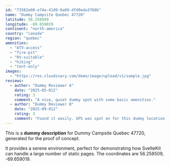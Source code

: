 ```yaml
---
id: "73582e08-e74a-41d9-8a69-dfd9eda3760b"
name: "Dummy Campsite Quebec 47720"
latitude: 56.258509
longitude: -69.659019
continent: "north-america"
country: "canada"
region: "quebec"
amenities:
  - "ATV-access"
  - "fire-pit"
  - "RV-suitable"
  - "hiking"
  - "tent-only"
images:
  - "https://res.cloudinary.com/demo/image/upload/v1/sample.jpg"
reviews:
  - author: "Dummy Reviewer A"
    date: "2025-05-012"
    rating: 3
    comment: "A nice, quiet dummy spot with some basic amenities."
  - author: "Dummy Reviewer B"
    date: "2025-09-012"
    rating: 3
    comment: "Found it easily. GPS was spot on for this dummy location."
---
```


This is a **dummy description** for Dummy Campsite Quebec 47720, generated for the proof of concept.

It provides a serene environment, perfect for demonstrating how SvelteKit can handle a large number of static pages. The coordinates are 56.258509, -69.659019.
